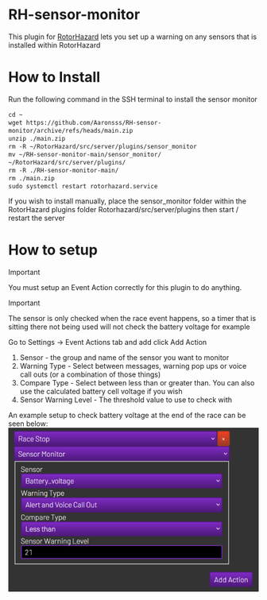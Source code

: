 # RH-sensor-monitor
This plugin for [RotorHazard](https://github.com/RotorHazard/RotorHazard) lets you set up a warning on any sensors that is installed within RotorHazard

# How to Install
Run the following command in the SSH terminal to install the sensor monitor 
```
cd ~
wget https://github.com/Aaronsss/RH-sensor-monitor/archive/refs/heads/main.zip
unzip ./main.zip
rm -R ~/RotorHazard/src/server/plugins/sensor_monitor
mv ~/RH-sensor-monitor-main/sensor_monitor/ ~/RotorHazard/src/server/plugins/
rm -R ./RH-sensor-monitor-main/
rm ./main.zip
sudo systemctl restart rotorhazard.service
```

If you wish to install manually, place the sensor_monitor folder within the RotorHazard plugins folder Rotorhazard/src/server/plugins then start / restart the server  

# How to setup

> [!IMPORTANT]
> You must setup an Event Action correctly for this plugin to do anything.  

> [!IMPORTANT]
> The sensor is only checked when the race event happens, so a timer that is sitting there not being used will not check the battery voltage for example  

Go to Settings -> Event Actions tab and add click Add Action
1. Sensor - the group and name of the sensor you want to monitor
2. Warning Type - Select between messages, warning pop ups or voice call outs (or a combination of those things)
3. Compare Type - Select between less than or greater than. You can also use the calculated battery cell voltage if you wish
4. Sensor Warning Level - The threshold value to use to check with

An example setup to check battery voltage at the end of the race can be seen below:
![example setup](./img/example_setup.png)
